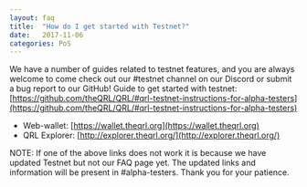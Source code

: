 ```yaml
---
layout: faq
title:  "How do I get started with Testnet?"
date:   2017-11-06
categories: PoS
---
```

We have a number of guides related to testnet features, and you are always welcome to come check out our #testnet channel on our Discord or submit a bug report to our GitHub!
Guide to get started with testnet: [https://github.com/theQRL/QRL/#qrl-testnet-instructions-for-alpha-testers](https://github.com/theQRL/QRL/#qrl-testnet-instructions-for-alpha-testers)

- Web-wallet: [https://wallet.theqrl.org](https://wallet.theqrl.org)
- QRL Explorer: [http://explorer.theqrl.org/](http://explorer.theqrl.org/) 

NOTE: If one of the above links does not work it is because we have updated Testnet but not our FAQ page yet. The updated links and information will be present in #alpha-testers. Thank you for your patience.
